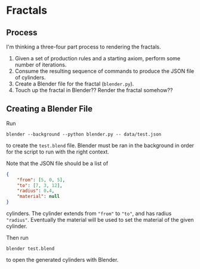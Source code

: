 # Fractals

## Process

I'm thinking a three-four part process to rendering the fractals.

1. Given a set of production rules and a starting axiom, perform some number of iterations.
2. Consume the resulting sequence of commands to produce the JSON file of cylinders.
3. Create a Blender file for the fractal (`blender.py`).
4. Touch up the fractal in Blender?? Render the fractal somehow??

## Creating a Blender File

Run

```shell
blender --background --python blender.py -- data/test.json
```

to create the `test.blend` file.
Blender must be ran in the background in order for the script to run with the right context.

Note that the JSON file should be a list of

```json
{
    "from": [5, 0, 5],
    "to": [7, 3, 12],
    "radius": 0.4,
    "material": null
}
```

cylinders. The cylinder extends from `"from"` to `"to"`, and has radius `"radius"`.
Eventually the material will be used to set the material of the given cylinder.

Then run

```shell
blender test.blend
```

to open the generated cylinders with Blender.
